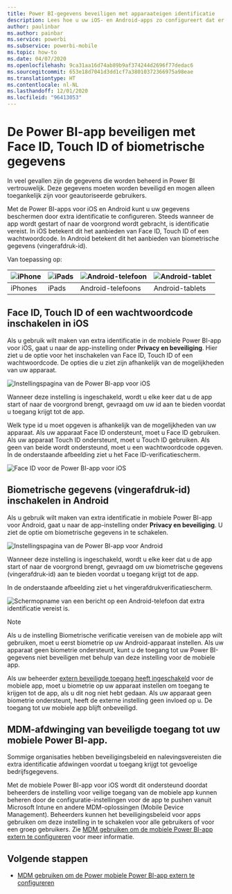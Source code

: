 ```yaml
---
title: Power BI-gegevens beveiligen met apparaateigen identificatie
description: Lees hoe u uw iOS- en Android-apps zo configureert dat er aanvullende identificatie wordt vereist voordat u toegang krijgt tot uw Power BI-gegevens
author: paulinbar
ms.author: painbar
ms.service: powerbi
ms.subservice: powerbi-mobile
ms.topic: how-to
ms.date: 04/07/2020
ms.openlocfilehash: 9ca31aa16d74ab89b9af374244d2696f77dedac6
ms.sourcegitcommit: 653e18d7041d3dd1cf7a38010372366975a98eae
ms.translationtype: HT
ms.contentlocale: nl-NL
ms.lasthandoff: 12/01/2020
ms.locfileid: "96413053"
---
```

# <a name="protect-power-bi-app-with-face-id-touch-id-passcode-or-biometric-data"></a>De Power BI-app beveiligen met Face ID, Touch ID of biometrische gegevens 

In veel gevallen zijn de gegevens die worden beheerd in Power BI vertrouwelijk. Deze gegevens moeten worden beveiligd en mogen alleen toegankelijk zijn voor geautoriseerde gebruikers. 

Met de Power BI-apps voor iOS en Android kunt u uw gegevens beschermen door extra identificatie te configureren. Steeds wanneer de app wordt gestart of naar de voorgrond wordt gebracht, is identificatie vereist. In iOS betekent dit het aanbieden van Face ID, Touch ID of een wachtwoordcode. In Android betekent dit het aanbieden van biometrische gegevens (vingerafdruk-id).

Van toepassing op:

| ![iPhone](./media/mobile-native-secure-access/ios-logo-40-px.png) | ![iPads](./media/mobile-native-secure-access/ios-logo-40-px.png) | ![Android-telefoon](././media/mobile-native-secure-access/android-logo-40-px.png) | ![Android-tablet](././media/mobile-native-secure-access/android-logo-40-px.png) |
|:--- |:--- |:--- |:--- |
|iPhones |iPads |Android-telefoons |Android-tablets |

## <a name="turn-on-face-id-touch-id-or-passcode-on-ios"></a>Face ID, Touch ID of een wachtwoordcode inschakelen in iOS

Als u gebruik wilt maken van extra identificatie in de mobiele Power BI-app voor iOS, gaat u naar de app-instelling onder **Privacy en beveiliging**. Hier ziet u de optie voor het inschakelen van Face ID, Touch ID of een wachtwoordcode. De opties die u ziet zijn afhankelijk van de mogelijkheden van uw apparaat.

![Instellingspagina van de Power BI-app voor iOS](./media/mobile-native-secure-access/mobile-ios-native-secured-setting.png)

Wanneer deze instelling is ingeschakeld, wordt u elke keer dat u de app start of naar de voorgrond brengt, gevraagd om uw id aan te bieden voordat u toegang krijgt tot de app.

Welk type id u moet opgeven is afhankelijk van de mogelijkheden van uw apparaat. Als uw apparaat Face ID ondersteunt, moet u Face ID gebruiken. Als uw apparaat Touch ID ondersteunt, moet u Touch ID gebruiken. Als geen van beide wordt ondersteund, moet u een wachtwoordcode opgeven. In de onderstaande afbeelding ziet u het Face ID-verificatiescherm.

![Face ID voor de Power BI-app voor iOS](./media/mobile-native-secure-access/mobile-ios-native-secured-faceid.png)

## <a name="turn-on-biometric-data-fingerprint-id-on-android"></a>Biometrische gegevens (vingerafdruk-id) inschakelen in Android

Als u gebruik wilt maken van extra identificatie in mobiele Power BI-app voor Android, gaat u naar de app-instelling onder **Privacy en beveiliging**. U ziet de optie om biometrische gegevens in te schakelen.

![Instellingspagina van de Power BI-app voor Android](./media/mobile-native-secure-access/mobile-android-native-secured-setting.png)

Wanneer deze instelling is ingeschakeld, wordt u elke keer dat u de app start of naar de voorgrond brengt, gevraagd om uw biometrische gegevens (vingerafdruk-id) aan te bieden voordat u toegang krijgt tot de app.

In de onderstaande afbeelding ziet u het vingerafdrukverificatiescherm.

![Schermopname van een bericht op een Android-telefoon dat extra identificatie vereist is.](./media/mobile-native-secure-access/mobile-android-native-secured-fingerprint-id.png)

>[!NOTE]
>Als u de instelling Biometrische verificatie vereisen van de mobiele app wilt gebruiken, moet u eerst biometrie op uw Android-apparaat instellen. Als uw apparaat geen biometrie ondersteunt, kunt u de toegang tot uw Power BI-gegevens niet beveiligen met behulp van deze instelling voor de mobiele app.
>
>Als uw beheerder [extern beveiligde toegang heeft ingeschakeld](#mdm-enforcement-of-secure-access-to-your-power-bi-mobile-app) voor de mobiele app, moet u biometrie op uw apparaat instellen om toegang te krijgen tot de app, als u dit nog niet hebt gedaan. Als uw apparaat geen biometrie ondersteunt, heeft de externe instelling geen invloed op u. De toegang tot uw mobiele app blijft onbeveiligd.

## <a name="mdm-enforcement-of-secure-access-to-your-power-bi-mobile-app"></a>MDM-afdwinging van beveiligde toegang tot uw mobiele Power BI-app.

Sommige organisaties hebben beveiligingsbeleid en nalevingsvereisten die extra identificatie afdwingen voordat u toegang krijgt tot gevoelige bedrijfsgegevens.

Met de mobiele Power BI-app voor iOS wordt dit ondersteund doordat beheerders de instelling voor veilige toegang van de mobiele app kunnen beheren door de configuratie-instellingen voor de app te pushen vanuit Microsoft Intune en andere MDM-oplossingen (Mobile Device Management). Beheerders kunnen het beveiligingsbeleid voor apps gebruiken om deze instelling in te schakelen voor alle gebruikers of voor een groep gebruikers. Zie [MDM gebruiken om de mobiele Power BI-app extern te configureren](mobile-app-configuration.md#data-protection-settings-ios-and-android) voor meer informatie.

## <a name="next-steps"></a>Volgende stappen
* [MDM gebruiken om de Power mobiele Power BI-app extern te configureren](mobile-app-configuration.md)
